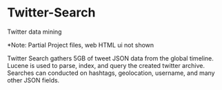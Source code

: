 # Twitter-Search
Twitter data mining

*Note: Partial Project files, web HTML ui not shown

Twitter Search gathers 5GB of tweet JSON data from the global timeline. Lucene is used to parse, index, and query the created twitter archive. Searches can conducted on hashtags, geolocation, username, and many other JSON fields.
